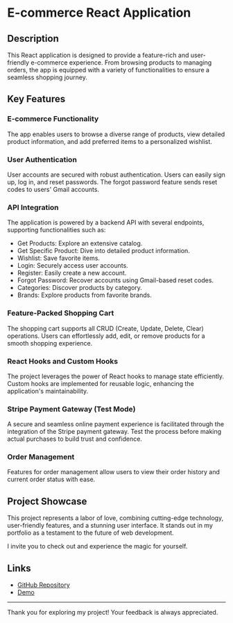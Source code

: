 # E-commerce React Application

## Description

This React application is designed to provide a feature-rich and user-friendly e-commerce experience. From browsing products to managing orders, the app is equipped with a variety of functionalities to ensure a seamless shopping journey.

## Key Features

### E-commerce Functionality
The app enables users to browse a diverse range of products, view detailed product information, and add preferred items to a personalized wishlist.

### User Authentication
User accounts are secured with robust authentication. Users can easily sign up, log in, and reset passwords. The forgot password feature sends reset codes to users' Gmail accounts.

### API Integration
The application is powered by a backend API with several endpoints, supporting functionalities such as:
- Get Products: Explore an extensive catalog.
- Get Specific Product: Dive into detailed product information.
- Wishlist: Save favorite items.
- Login: Securely access user accounts.
- Register: Easily create a new account.
- Forgot Password: Recover accounts using Gmail-based reset codes.
- Categories: Discover products by category.
- Brands: Explore products from favorite brands.

### Feature-Packed Shopping Cart
The shopping cart supports all CRUD (Create, Update, Delete, Clear) operations. Users can effortlessly add, edit, or remove products for a smooth shopping experience.

### React Hooks and Custom Hooks
The project leverages the power of React hooks to manage state efficiently. Custom hooks are implemented for reusable logic, enhancing the application's maintainability.

### Stripe Payment Gateway (Test Mode)
A secure and seamless online payment experience is facilitated through the integration of the Stripe payment gateway. Test the process before making actual purchases to build trust and confidence.

### Order Management
Features for order management allow users to view their order history and current order status with ease.

## Project Showcase

This project represents a labor of love, combining cutting-edge technology, user-friendly features, and a stunning user interface. It stands out in my portfolio as a testament to the future of web development.

I invite you to check out and experience the magic for yourself.

## Links

- [GitHub Repository]([https://lnkd.in/dpbCd4wH](https://github.com/MarwanMagdy72/ecommerceApp-2))
- [Demo]([https://lnkd.in/dtPPzMmB](https://freshcart-nsx8.onrender.com/))

---

Thank you for exploring my project! Your feedback is always appreciated.
